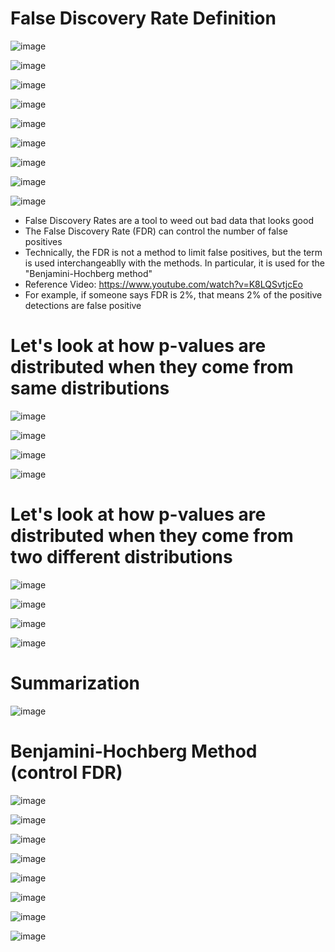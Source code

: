# False Discovery Rate Definition

![image](https://user-images.githubusercontent.com/60442877/190931341-c86cab30-fc48-4696-90cb-c4631f73ae88.png)

![image](https://user-images.githubusercontent.com/60442877/190931395-9bd4a712-d6fc-4512-8955-871b8c4e8546.png)

![image](https://user-images.githubusercontent.com/60442877/190932121-2ce37ee4-1417-42ce-8f9b-cba9c25645c3.png)

![image](https://user-images.githubusercontent.com/60442877/190931406-5fd13c9f-60d6-4dc9-8cd9-0f1704e07186.png)

![image](https://user-images.githubusercontent.com/60442877/190931469-78dfbf07-7561-424c-a831-0eebbc07bce8.png)

![image](https://user-images.githubusercontent.com/60442877/190931536-94034f7e-511d-4c4f-aa65-f3a81a05bc1f.png)

![image](https://user-images.githubusercontent.com/60442877/190931651-35fb4525-0bf0-4648-9931-dcc347ad3485.png)

![image](https://user-images.githubusercontent.com/60442877/190932462-be34d601-2a5a-497f-aea8-903d841f9482.png)

![image](https://user-images.githubusercontent.com/60442877/190932499-da0bf6cc-b276-4646-b393-b40254692194.png)

* False Discovery Rates are a tool to weed out bad data that looks good
* The False Discovery Rate (FDR) can control the number of false positives
* Technically, the FDR is not a method to limit false positives, but the term is used interchangeablly with the methods. In particular, it is used for the "Benjamini-Hochberg method"
* Reference Video: https://www.youtube.com/watch?v=K8LQSvtjcEo
* For example, if someone says FDR is 2%, that means 2% of the positive detections are false positive

# Let's look at how p-values are distributed when they come from same distributions

![image](https://user-images.githubusercontent.com/60442877/190928851-eacff982-66fd-4c07-b5cd-22cecd47c72f.png)

![image](https://user-images.githubusercontent.com/60442877/190928874-a517f9cb-1e0e-4cda-9c4d-534eca6e4493.png)

![image](https://user-images.githubusercontent.com/60442877/190928933-917e2fb8-619b-45ee-a12d-1b09c56686fd.png)

![image](https://user-images.githubusercontent.com/60442877/190928946-8b643618-3e9b-45d3-a429-00ae5c41634a.png)

# Let's look at how p-values are distributed when they come from two different distributions

![image](https://user-images.githubusercontent.com/60442877/190929058-f90abaa6-6f70-41d4-b43a-f53d6d5a6b88.png)

![image](https://user-images.githubusercontent.com/60442877/190929061-75a40a8d-ef6f-46bf-9d60-e2b212e63545.png)

![image](https://user-images.githubusercontent.com/60442877/190929068-200ef616-d179-443e-9064-384fab3aa664.png)

![image](https://user-images.githubusercontent.com/60442877/190929076-9016fbed-8b85-47d0-834c-df087d7ab4db.png)

# Summarization

![image](https://user-images.githubusercontent.com/60442877/190929121-02c9b815-2d10-4ea2-b07d-d148d1ed080a.png)

# Benjamini-Hochberg Method (control FDR)

![image](https://user-images.githubusercontent.com/60442877/190929353-2cd26833-a892-44d8-923e-742fd01b13c6.png)

![image](https://user-images.githubusercontent.com/60442877/190929649-98c36cca-a261-4c68-9e39-bec72f2406db.png)

![image](https://user-images.githubusercontent.com/60442877/190929708-12bbcb82-052c-420f-b6ab-ba1277676a19.png)

![image](https://user-images.githubusercontent.com/60442877/190929727-45433af1-469a-4d04-882c-bd24fb67e1ac.png)

![image](https://user-images.githubusercontent.com/60442877/190929744-47e18c5d-46ac-4d3b-8c52-87c130904fda.png)

![image](https://user-images.githubusercontent.com/60442877/190929763-10a56b05-0906-4395-a8c4-7b0a52133b40.png)

![image](https://user-images.githubusercontent.com/60442877/190929771-55fb9576-c403-415b-894f-5efd2340c595.png)

![image](https://user-images.githubusercontent.com/60442877/190929796-e21ce271-1808-4ccd-9e05-359f3dc22bb8.png)





